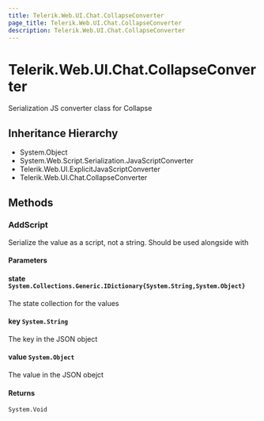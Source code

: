 ```yaml
---
title: Telerik.Web.UI.Chat.CollapseConverter
page_title: Telerik.Web.UI.Chat.CollapseConverter
description: Telerik.Web.UI.Chat.CollapseConverter
---
```


# Telerik.Web.UI.Chat.CollapseConverter

Serialization JS converter class for Collapse

## Inheritance Hierarchy

* System.Object
* System.Web.Script.Serialization.JavaScriptConverter
* Telerik.Web.UI.ExplicitJavaScriptConverter
* Telerik.Web.UI.Chat.CollapseConverter

## Methods

###  AddScript

Serialize the value as a script, not a string. Should be used alongside with

#### Parameters

#### state `System.Collections.Generic.IDictionary{System.String,System.Object}`

The state collection for the values

#### key `System.String`

The key in the JSON object

#### value `System.Object`

The value in the JSON obejct

#### Returns

`System.Void` 


